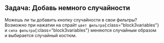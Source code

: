 ## Задача: Добавь немного случайности

Можешь ли ты добавить кнопку случайности в свои фильтры? Возможно при нажатии на спрайт `цвет фильтра`{:class="block3variables"} и `сила фильтра`{:class="block3variables"} меняются случайным образом и выбирается случайный костюм.
